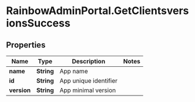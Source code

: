 # RainbowAdminPortal.GetClientsversionsSuccess

## Properties

Name | Type | Description | Notes
------------ | ------------- | ------------- | -------------
**name** | **String** | App name | 
**id** | **String** | App unique identifier | 
**version** | **String** | App minimal version | 



